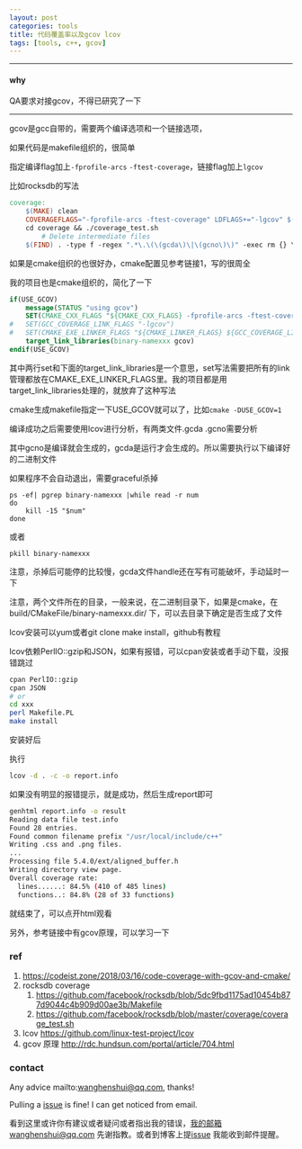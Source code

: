 ```yaml
---
layout: post
categories: tools
title: 代码覆盖率以及gcov lcov
tags: [tools, c++, gcov]
---
```


  

---

#### why

QA要求对接gcov，不得已研究了一下

---

gcov是gcc自带的，需要两个编译选项和一个链接选项，

如果代码是makefile组织的，很简单

指定编译flag加上`-fprofile-arcs`  `-ftest-coverage`，链接flag加上`lgcov`

比如rocksdb的写法

```makefile
coverage:
	$(MAKE) clean
	COVERAGEFLAGS="-fprofile-arcs -ftest-coverage" LDFLAGS+="-lgcov" $(MAKE) J=1 all check
	cd coverage && ./coverage_test.sh
        # Delete intermediate files
	$(FIND) . -type f -regex ".*\.\(\(gcda\)\|\(gcno\)\)" -exec rm {} \;
```



如果是cmake组织的也很好办，cmake配置见参考链接1，写的很周全

我的项目也是cmake组织的，简化了一下

```cmake
if(USE_GCOV)
	message(STATUS "using gcov")
	SET(CMAKE_CXX_FLAGS "${CMAKE_CXX_FLAGS} -fprofile-arcs -ftest-coverage" )
#   SET(GCC_COVERAGE_LINK_FLAGS "-lgcov")
#   SET(CMAKE_EXE_LINKER_FLAGS "${CMAKE_LINKER_FLAGS} ${GCC_COVERAGE_LINK_FLAGS}" )               
    target_link_libraries(binary-namexxx gcov) 
endif(USE_GCOV)
```

其中两行set和下面的target_link_libraries是一个意思，set写法需要把所有的link管理都放在CMAKE_EXE_LINKER_FLAGS里。我的项目都是用target_link_libraries处理的，就放弃了这种写法

cmake生成makefile指定一下USE_GCOV就可以了，比如`cmake -DUSE_GCOV=1`



编译成功之后需要使用lcov进行分析，有两类文件.gcda  .gcno需要分析

其中gcno是编译就会生成的，gcda是运行才会生成的。所以需要执行以下编译好的二进制文件

如果程序不会自动退出，需要graceful杀掉

```shell
ps -ef| pgrep binary-namexxx |while read -r num
do 
    kill -15 "$num"
done
```



或者

```shell
pkill binary-namexxx
```


注意，杀掉后可能停的比较慢，gcda文件handle还在写有可能破坏，手动延时一下



注意，两个文件所在的目录，一般来说，在二进制目录下，如果是cmake，在build/CMakeFile/binary-namexxx.dir/  下，可以去目录下确定是否生成了文件

lcov安装可以yum或者git clone make install，github有教程

lcov依赖PerlIO::gzip和JSON，如果有报错，可以cpan安装或者手动下载，没报错跳过

```bash
cpan PerlIO::gzip
cpan JSON
# or
cd xxx
perl Makefile.PL 
make install
```



 安装好后

执行 

 ```bash
lcov -d . -c -o report.info
 ```

如果没有明显的报错提示，就是成功，然后生成report即可

```bash
genhtml report.info -o result
Reading data file test.info
Found 28 entries.
Found common filename prefix "/usr/local/include/c++"
Writing .css and .png files.
...
Processing file 5.4.0/ext/aligned_buffer.h
Writing directory view page.
Overall coverage rate:
  lines......: 84.5% (410 of 485 lines)
  functions..: 84.8% (28 of 33 functions)
```

就结束了，可以点开html观看



另外，参考链接中有gcov原理，可以学习一下



### ref

1. https://codeist.zone/2018/03/16/code-coverage-with-gcov-and-cmake/
2. rocksdb coverage
   1. https://github.com/facebook/rocksdb/blob/5dc9fbd1175ad10454b877d9044c4b909d00ae3b/Makefile
   2. https://github.com/facebook/rocksdb/blob/master/coverage/coverage_test.sh
3. lcov https://github.com/linux-test-project/lcov
4. gcov 原理 http://rdc.hundsun.com/portal/article/704.html


### contact

Any advice mailto:wanghenshui@qq.com, thanks! 

Pulling a [issue](https://github.com/wanghenshui/wanghenshui.github.io/issues/new) is fine! I can get noticed from email.

看到这里或许你有建议或者疑问或者指出我的错误，我的邮箱wanghenshui@qq.com 先谢指教。或者到博客上提[issue](https://github.com/wanghenshui/wanghenshui.github.io/issues/new) 我能收到邮件提醒。